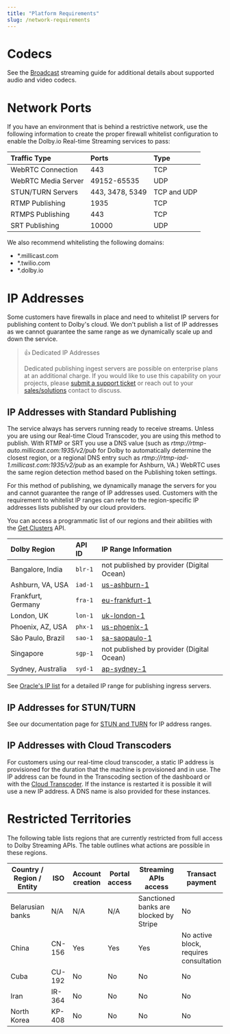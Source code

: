 ```yaml
---
title: "Platform Requirements"
slug: /network-requirements
---
```

# Codecs

See the [Broadcast](/millicast/broadcast/index.mdx) streaming guide for additional details about supported audio and video codecs.

# Network Ports

If you have an environment that is behind a restrictive network, use the following information to create the proper firewall whitelist configuration to enable the Dolby.io Real-time Streaming services to pass:

| Traffic Type        | Ports           | Type        |
| :------------------ | :-------------- | :---------- |
| WebRTC Connection   | 443             | TCP         |
| WebRTC Media Server | 49152-65535     | UDP         |
| STUN/TURN Servers   | 443, 3478, 5349 | TCP and UDP |
| RTMP Publishing     | 1935            | TCP         |
| RTMPS Publishing    | 443             | TCP         |
| SRT Publishing      | 10000           | UDP         |

We also recommend whitelisting the following domains:

- \*.millicast.com
- \*.twilio.com
- \*.dolby.io

# IP Addresses

Some customers have firewalls in place and need to whitelist IP servers for publishing content to Dolby's cloud.  We don't publish a list of IP addresses as we cannot guarantee the same range as we dynamically scale up and down the service. 

> 👍 Dedicated IP Addresses
> 
> Dedicated publishing ingest servers are possible on enterprise plans at an additional charge. If you would like to use this capability on your projects, please [submit a support ticket](https://support.dolby.io/hc/en-au) or reach out to your [sales/solutions](https://dolby.io/contact/) contact to discuss.

## IP Addresses with Standard Publishing

The service always has servers running ready to receive streams.  Unless you are using our Real-time Cloud Transcoder, you are using this method to publish.  With RTMP or SRT you use a DNS value (such as _rtmp://rtmp-auto.millicast.com:1935/v2/pub_ for Dolby to automatically determine the closest region, or a regional DNS entry such as _rtmp://rtmp-iad-1.millicast.com:1935/v2/pub_ as an example for Ashburn, VA.) WebRTC uses the same region detection method based on the Publishing token settings.

For this method of publishing, we dynamically manage the servers for you and cannot guarantee the range of IP addresses used.  Customers with the requirement to whitelist IP ranges can refer to the region-specific IP addresses lists published by our cloud providers.  

You can access a programmatic list of our regions and their abilities with the [Get Clusters](https://docs.dolby.io/streaming-apis/reference/cluster-get) API.

| Dolby Region       | API ID  | IP Range Information                                                             |
| :----------------- | :------ | :------------------------------------------------------------------------------- |
| Bangalore, India   | `blr-1` | not published by provider (Digital Ocean)                                        |
| Ashburn, VA, USA   | `iad-1` | [us-ashburn-1](https://docs.oracle.com/en-us/iaas/tools/public_ip_ranges.json)   |
| Frankfurt, Germany | `fra-1` | [eu-frankfurt-1](https://docs.oracle.com/en-us/iaas/tools/public_ip_ranges.json) |
| London, UK         | `lon-1` | [uk-london-1](https://docs.oracle.com/en-us/iaas/tools/public_ip_ranges.json)    |
| Phoenix, AZ, USA   | `phx-1` | [us-phoenix-1](https://docs.oracle.com/en-us/iaas/tools/public_ip_ranges.json)   |
| São Paulo, Brazil  | `sao-1` | [sa-saopaulo-1](https://docs.oracle.com/en-us/iaas/tools/public_ip_ranges.json)  |
| Singapore          | `sgp-1` | not published by provider (Digital Ocean)                                        |
| Sydney, Australia  | `syd-1` | [ap-sydney-1](https://docs.oracle.com/en-us/iaas/tools/public_ip_ranges.json)    |

See [Oracle's IP list](https://docs.oracle.com/en-us/iaas/tools/public_ip_ranges.json)  for a detailed IP range for publishing ingress servers.

## IP Addresses for STUN/TURN

See our documentation page for [STUN and TURN](/millicast/platform-requirements/stun-and-turn-service.md) for IP address ranges.

## IP Addresses with Cloud Transcoders

For customers using our real-time cloud transcoder, a static IP address is provisioned for the duration that the machine is provisioned and in use.  The IP address can be found in the Transcoding section of the dashboard or with the [Cloud Transcoder](/millicast/distribution/cloud-transcoder.md). If the instance is restarted it is possible it will use a new IP address.  A DNS name is also provided for these instances.

# Restricted Territories

The following table lists regions that are currently restricted from full access to Dolby Streaming APIs.  The table outlines what actions are possible in these regions.

**Country / Region / Entity**|**ISO**|**Account creation**|**Portal access**|**Streaming APIs access**|**Transact payment**|**Reason**
-----|-----|-----|-----|-----|-----|-----
Belarusian banks|N/A|N/A|N/A|Sanctioned banks are blocked by Stripe|No|US sanction
China|CN-156|Yes|Yes|Yes|No active block, requires consultation|Business decision
Cuba|CU-192|No|No|No|No|US sanction
Iran|IR-364|No|No|No|No|US sanction
North Korea|KP-408|No|No|No|No|US sanction

